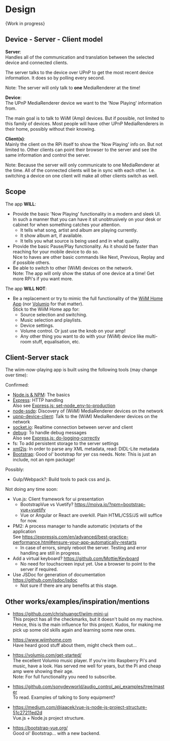 # Design

{Work in progress}

## Device - Server - Client model

**Server**:  
Handles all of the communication and translation between the selected device and connected clients.

The server talks to the device over UPnP to get the most recent device information. It does so by polling every second.

Note: The server will only talk to **one** MediaRenderer at the time!

**Device**:  
The UPnP MediaRenderer device we want to the 'Now Playing' information from.

The main goal is to talk to WiiM (Amp) devices. But if possible, not limited to this family of devices. Most people will have other UPnP MediaRenderers in their home, possibly without their knowing.

**Client(s)**:  
Mainly the client on the RPi itself to show the 'Now Playing' info on. But not limited to. Other clients can point their browser to the server and see the same information and control the server.

Note: Because the server will only communicate to one MediaRenderer at the time. All of the connected clients will be in sync with each other. I.e. switching a device on one client will make all other clients switch as well.

## Scope

The app **WILL**:

- Provide the basic 'Now Playing' functionality in a modern and sleek UI.  
  In such a manner that you can have it sit unobtrusively on your desk or cabinet for when something catches your attention.
  - It tells what song, artist and album are playing currently.
  - It show album art, if available.
  - It tells you what source is being used and in what quality.
- Provide the basic Pause/Play functionality. As it should be faster than reaching for your mobile device to do so.  
  Nice to haves are other basic commands like Next, Previous, Replay and if possible others.
- Be able to switch to other (WiiM) devices on the network.  
  Note: The app will only show the status of one device at a time! Get more RPi's if you want more.

The app **WILL NOT**:

- Be a replacement or try to mimic the full functionality of the [WiiM Home App](https://www.wiimhome.com/app) (nor [Volumio](https://volumio.com/get-started/) for that matter).  
  Stick to the WiiM Home app for:
  - Source selection and switching.
  - Music selection and playlists.
  - Device settings.
  - Volume control. Or just use the knob on your amp!
  - Any other thing you want to do with your (WiiM) device like multi-room stuff, equalisation, etc.

## Client-Server stack

The wiim-now-playing app is built using the following tools (may change over time):

Confirmed:

- [Node.js & NPM](https://nodejs.org/en): The basics
- [Express](https://www.npmjs.com/package/express): HTTP handling  
  Also see [Express.js: set-node_env-to-production](https://expressjs.com/en/advanced/best-practice-performance.html#set-node_env-to-production)
- [node-ssdp](https://www.npmjs.com/package/node-ssdp): Discovery of (WiiM) MediaRenderer devices on the network
- [upnp-device-client](https://www.npmjs.com/package/upnp-device-client): Talk to the (WiiM) MediaRenderer devices on the network
- [socket.io](https://www.npmjs.com/package/socket.io): Realtime connection between server and client
- [debug](https://www.npmjs.com/package/debug): To handle debug messages  
  Also see [Express.js: do-logging-correctly](https://expressjs.com/en/advanced/best-practice-performance.html#do-logging-correctly)
- fs: To add persistent storage to the server settings
- [xml2js](https://www.npmjs.com/package/xml2js): In order to parse any XML metadata, read: DIDL-Lite metadata
- [Bootstrap](https://getbootstrap.com/): Good ol' bootstrap for yer css needs. Note: This is just an include, not an npm package!

Possibly:

- Gulp/Webpack?: Build tools to pack css and js.

Not doing any time soon:

- Vue.js: Client framework for ui presentation
  - BootstrapVue vs Vuetify? <https://moiva.io/?npm=bootstrap-vue+vuetify>
  - Vue or Angular or React are overkill. Plain HTML/CSS/JS will suffice for now.
- PM2: A process manager to handle automatic (re)starts of the application  
  See <https://expressjs.com/en/advanced/best-practice-performance.html#ensure-your-app-automatically-restarts>
  - In case of errors, simply reboot the server. Testing and error handling are still in progress.
- Add a virtual keyboard? <https://github.com/Mottie/Keyboard>
  - No need for touchscreen input yet. Use a browser to point to the server if required.
- Use JSDoc for generation of documentation <https://github.com/jsdoc/jsdoc>
  - Not sure if there are any benefits at this stage.

## Other works/examples/inspiration/mentions

- <https://github.com/chrishuangcf/wiim-mini-ui>  
  This project has all the checkmarks, but it doesn't build on my machine.  
  Hence, this is the main influence for this project. Kudos, for making me pick up some old skills again and learning some new ones.
- <https://www.wiimhome.com>  
  Have heard good stuff about them, might check them out...
- <https://volumio.com/get-started/>  
  The excellent Volumio music player. If you're into Raspberry Pi's and music, have a look. Has served me well for years, but the Pi and cheap amp were showing their age.  
  Note: For full functionality you need to subscribe.
- <https://github.com/sonydevworld/audio_control_api_examples/tree/master>  
  To read. Examples of talking to Sony equipment?

- <https://medium.com/@iaacek/vue-js-node-js-project-structure-51c27211ed2d>  
  Vue.js + Node.js project structure.
- <https://bootstrap-vue.org/>  
  Good ol' Bootstrap... with a new backend.
